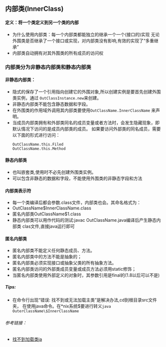 ## 内部类(InnerClass)
#### 定义：将一个类定义到另一个类的内部
* 为什么使用内部类：每一个内部类都能独立的继承一个一个(接口的)实现
无论外围类是否继承了一个接口或实现，对内部类没有影响,有效的实现了“多重继承”
* 内部类自动拥有对其外围类的所有成员的访问权
### 内部类分为非静态内部类和静态内部类
#### 非静态内部类：
* 隐式的保存了一个引用指向创建它的外围对象,所以创建实例是要首先创建外围类实例，通过
`OutClassInstance.new`来创建。
* 非静态内部类不能包含静态数据和字段。
* 在外围类的作用域外调用其内部类要使用`OutClassName.InnerClassName` 来声明。
* 当成员内部类拥有和外部类同名的成员变量或者方法时，会发生隐藏现象，即默认情况下访问的是成员内部类的成员。
如果要访问外部类的同名成员，需要以下面的形式进行访问：
    ```
    OutClassName.this.Filed
    OutClassName.this.Method
    ```
#### 静态内部类
* 也叫嵌套类,使用时不必先创建外围类实例。
* 可以包含非静态的数据和字段，不能使用外围类的非静态字段和方法
#### 内部类表示符
* 每一个类编译后都会参数.class文件，内部类也会。其命名格式为：
* OutClassName$InnerClassName.class
* 匿名内部类OutClassName$1.class
* 静态内部类可以用作代码的测试:javac OutClassName.java编译后产生静态内部类
clas文件,直接java运行即可
#### 匿名内部类
* 匿名内部类不能定义任何静态成员、方法。
* 匿名内部类中的方法不能是抽象的；
* 匿名内部类必须实现接口或抽象父类的所有抽象方法。
* 匿名内部类访问的外部类成员变量或成员方法必须用static修饰；
* 当匿名内部类使用外部定义的对象时，其参数引用是final的(1.8以后可以不是)
##### Tips:
* 在命令行出现“错误: 找不到或无法加载主类”是解决办法,cd到根目录src文件夹，
在使用java命令。在*nix系统$要进行转义`java OuterClassName\$InnerClassName`





###### 参考链接：
* [找不到加载类ja](https://blog.csdn.net/abcde474524573/article/details/53581187)





   



